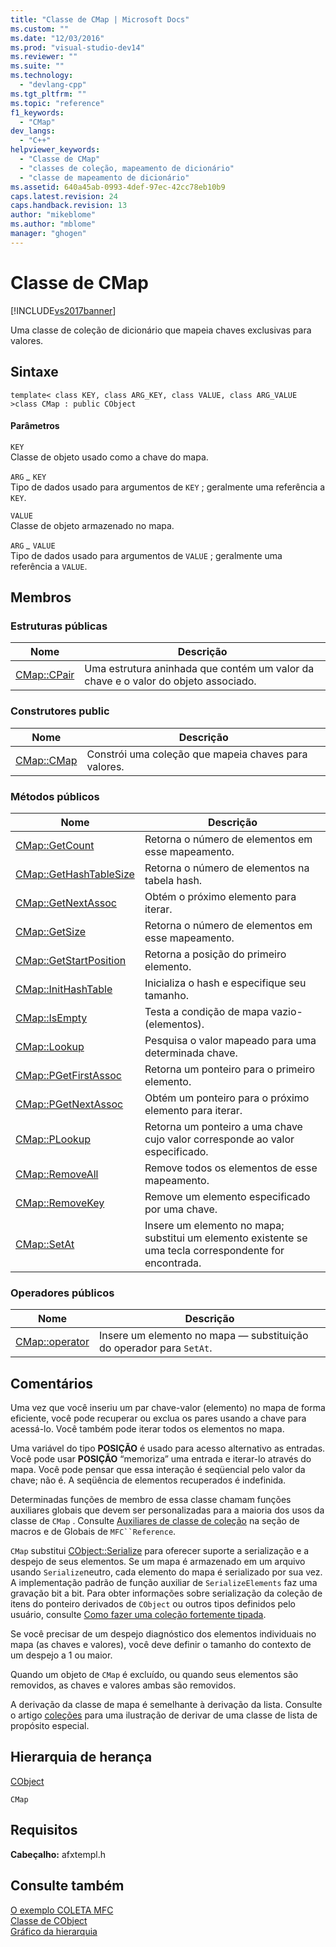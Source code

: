 ```yaml
---
title: "Classe de CMap | Microsoft Docs"
ms.custom: ""
ms.date: "12/03/2016"
ms.prod: "visual-studio-dev14"
ms.reviewer: ""
ms.suite: ""
ms.technology: 
  - "devlang-cpp"
ms.tgt_pltfrm: ""
ms.topic: "reference"
f1_keywords: 
  - "CMap"
dev_langs: 
  - "C++"
helpviewer_keywords: 
  - "Classe de CMap"
  - "classes de coleção, mapeamento de dicionário"
  - "classe de mapeamento de dicionário"
ms.assetid: 640a45ab-0993-4def-97ec-42cc78eb10b9
caps.latest.revision: 24
caps.handback.revision: 13
author: "mikeblome"
ms.author: "mblome"
manager: "ghogen"
---
```

# Classe de CMap
[!INCLUDE[vs2017banner](../../assembler/inline/includes/vs2017banner.md)]

Uma classe de coleção de dicionário que mapeia chaves exclusivas para valores.  
  
## Sintaxe  
  
```  
template< class KEY, class ARG_KEY, class VALUE, class ARG_VALUE >class CMap : public CObject  
```  
  
#### Parâmetros  
 `KEY`  
 Classe de objeto usado como a chave do mapa.  
  
 `ARG` *\_* `KEY`  
 Tipo de dados usado para argumentos de `KEY` ; geralmente uma referência a `KEY`.  
  
 `VALUE`  
 Classe de objeto armazenado no mapa.  
  
 `ARG` *\_* `VALUE`  
 Tipo de dados usado para argumentos de `VALUE` ; geralmente uma referência a `VALUE`.  
  
## Membros  
  
### Estruturas públicas  
  
|Nome|Descrição|  
|----------|---------------|  
|[CMap::CPair](../Topic/CMap::CPair.md)|Uma estrutura aninhada que contém um valor da chave e o valor do objeto associado.|  
  
### Construtores public  
  
|Nome|Descrição|  
|----------|---------------|  
|[CMap::CMap](../Topic/CMap::CMap.md)|Constrói uma coleção que mapeia chaves para valores.|  
  
### Métodos públicos  
  
|Nome|Descrição|  
|----------|---------------|  
|[CMap::GetCount](../Topic/CMap::GetCount.md)|Retorna o número de elementos em esse mapeamento.|  
|[CMap::GetHashTableSize](../Topic/CMap::GetHashTableSize.md)|Retorna o número de elementos na tabela hash.|  
|[CMap::GetNextAssoc](../Topic/CMap::GetNextAssoc.md)|Obtém o próximo elemento para iterar.|  
|[CMap::GetSize](../Topic/CMap::GetSize.md)|Retorna o número de elementos em esse mapeamento.|  
|[CMap::GetStartPosition](../Topic/CMap::GetStartPosition.md)|Retorna a posição do primeiro elemento.|  
|[CMap::InitHashTable](../Topic/CMap::InitHashTable.md)|Inicializa o hash e especifique seu tamanho.|  
|[CMap::IsEmpty](../Topic/CMap::IsEmpty.md)|Testa a condição de mapa vazio\- \(elementos\).|  
|[CMap::Lookup](../Topic/CMap::Lookup.md)|Pesquisa o valor mapeado para uma determinada chave.|  
|[CMap::PGetFirstAssoc](../Topic/CMap::PGetFirstAssoc.md)|Retorna um ponteiro para o primeiro elemento.|  
|[CMap::PGetNextAssoc](../Topic/CMap::PGetNextAssoc.md)|Obtém um ponteiro para o próximo elemento para iterar.|  
|[CMap::PLookup](../Topic/CMap::PLookup.md)|Retorna um ponteiro a uma chave cujo valor corresponde ao valor especificado.|  
|[CMap::RemoveAll](../Topic/CMap::RemoveAll.md)|Remove todos os elementos de esse mapeamento.|  
|[CMap::RemoveKey](../Topic/CMap::RemoveKey.md)|Remove um elemento especificado por uma chave.|  
|[CMap::SetAt](../Topic/CMap::SetAt.md)|Insere um elemento no mapa; substitui um elemento existente se uma tecla correspondente for encontrada.|  
  
### Operadores públicos  
  
|Nome|Descrição|  
|----------|---------------|  
|[CMap::operator](../Topic/CMap::operator.md)|Insere um elemento no mapa — substituição do operador para `SetAt`.|  
  
## Comentários  
 Uma vez que você inseriu um par chave\-valor \(elemento\) no mapa de forma eficiente, você pode recuperar ou exclua os pares usando a chave para acessá\-lo.  Você também pode iterar todos os elementos no mapa.  
  
 Uma variável do tipo **POSIÇÃO** é usado para acesso alternativo as entradas.  Você pode usar **POSIÇÃO** “memoriza” uma entrada e iterar\-lo através do mapa.  Você pode pensar que essa interação é seqüencial pelo valor da chave; não é.  A seqüência de elementos recuperados é indefinida.  
  
 Determinadas funções de membro de essa classe chamam funções auxiliares globais que devem ser personalizadas para a maioria dos usos da classe de `CMap` .  Consulte [Auxiliares de classe de coleção](../../mfc/reference/collection-class-helpers.md) na seção de macros e de Globais de `MFC``Reference`.  
  
 `CMap` substitui [CObject::Serialize](../Topic/CObject::Serialize.md) para oferecer suporte a serialização e a despejo de seus elementos.  Se um mapa é armazenado em um arquivo usando `Serialize`neutro, cada elemento do mapa é serializado por sua vez.  A implementação padrão de função auxiliar de `SerializeElements` faz uma gravação bit a bit.  Para obter informações sobre serialização da coleção de itens do ponteiro derivados de `CObject` ou outros tipos definidos pelo usuário, consulte [Como fazer uma coleção fortemente tipada](../../mfc/how-to-make-a-type-safe-collection.md).  
  
 Se você precisar de um despejo diagnóstico dos elementos individuais no mapa \(as chaves e valores\), você deve definir o tamanho do contexto de um despejo a 1 ou maior.  
  
 Quando um objeto de `CMap` é excluído, ou quando seus elementos são removidos, as chaves e valores ambas são removidos.  
  
 A derivação da classe de mapa é semelhante à derivação da lista.  Consulte o artigo [coleções](../../mfc/collections.md) para uma ilustração de derivar de uma classe de lista de propósito especial.  
  
## Hierarquia de herança  
 [CObject](../Topic/CObject%20Class.md)  
  
 `CMap`  
  
## Requisitos  
 **Cabeçalho:** afxtempl.h  
  
## Consulte também  
 [O exemplo COLETA MFC](../../top/visual-cpp-samples.md)   
 [Classe de CObject](../Topic/CObject%20Class.md)   
 [Gráfico da hierarquia](../../mfc/hierarchy-chart.md)